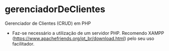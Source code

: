 # gerenciadorDeClientes
Gerenciador de Clientes (CRUD) em PHP
- Faz-se necessário a utilização de um servidor PHP. Recomendo XAMPP (https://www.apachefriends.org/pt_br/download.html) pelo seu uso facilitador.
